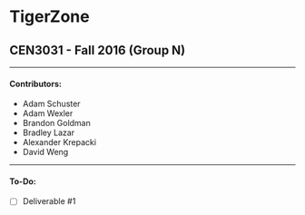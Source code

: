 # TigerZone
## CEN3031 - Fall 2016 (Group N)
---

#### Contributors:
* Adam Schuster
* Adam Wexler
* Brandon Goldman
* Bradley Lazar
* Alexander Krepacki
* David Weng

---

#### To-Do:
- [ ] Deliverable #1

